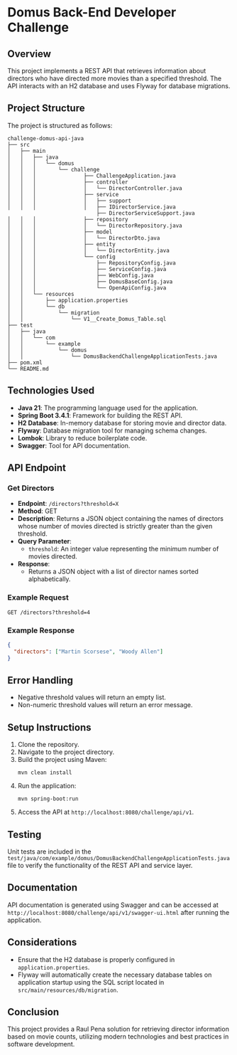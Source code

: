 # Domus Back-End Developer Challenge

## Overview
This project implements a REST API that retrieves information about directors who have directed more movies than a specified threshold. The API interacts with an H2 database and uses Flyway for database migrations.

## Project Structure
The project is structured as follows:

```
challenge-domus-api-java
├── src
│   ├── main
│   │   ├── java
│   │   │   └── domus
│   │   │       └── challenge
│   │   │               ├── ChallengeApplication.java
│   │   │               ├── controller
│   │   │               │   └── DirectorController.java
│   │   │               ├── service
│   │   │               │   ├── support
│   │   │               │   ├── IDirectorService.java
                            ├── DirectorServiceSupport.java
│   │   │               ├── repository
│   │   │               │   └── DirectorRepository.java
│   │   │               ├── model
│   │   │               │   └── DirectorDto.java
│   │   │               ├── entity
│   │   │               │   └── DirectorEntity.java
│   │   │               └── config
│   │   │                   ├── RepositoryConfig.java
│   │   │                   ├── ServiceConfig.java
│   │   │                   ├── WebConfig.java
│   │   │                   ├── DomusBaseConfig.java
│   │   │                   └── OpenApiConfig.java
│   │   └── resources
│   │       ├── application.properties
│   │       └── db
│   │           └── migration
│   │               └── V1__Create_Domus_Table.sql
├── test
│   ├── java
│   │   └── com
│   │       └── example
│   │           └── domus
│   │               └── DomusBackendChallengeApplicationTests.java
├── pom.xml
└── README.md
```

## Technologies Used
- **Java 21**: The programming language used for the application.
- **Spring Boot 3.4.1**: Framework for building the REST API.
- **H2 Database**: In-memory database for storing movie and director data.
- **Flyway**: Database migration tool for managing schema changes.
- **Lombok**: Library to reduce boilerplate code.
- **Swagger**: Tool for API documentation.

## API Endpoint
### Get Directors
- **Endpoint**: `/directors?threshold=X`
- **Method**: GET
- **Description**: Returns a JSON object containing the names of directors whose number of movies directed is strictly greater than the given threshold.
- **Query Parameter**:
  - `threshold`: An integer value representing the minimum number of movies directed.
- **Response**:
  - Returns a JSON object with a list of director names sorted alphabetically.

### Example Request
```
GET /directors?threshold=4
```

### Example Response
```json
{
  "directors": ["Martin Scorsese", "Woody Allen"]
}
```

## Error Handling
- Negative threshold values will return an empty list.
- Non-numeric threshold values will return an error message.

## Setup Instructions
1. Clone the repository.
2. Navigate to the project directory.
3. Build the project using Maven:
   ```
   mvn clean install
   ```
4. Run the application:
   ```
   mvn spring-boot:run
   ```
5. Access the API at `http://localhost:8080/challenge/api/v1`.

## Testing
Unit tests are included in the `test/java/com/example/domus/DomusBackendChallengeApplicationTests.java` file to verify the functionality of the REST API and service layer.

## Documentation
API documentation is generated using Swagger and can be accessed at `http://localhost:8080/challenge/api/v1/swagger-ui.html` after running the application.

## Considerations
- Ensure that the H2 database is properly configured in `application.properties`.
- Flyway will automatically create the necessary database tables on application startup using the SQL script located in `src/main/resources/db/migration`.

## Conclusion
This project provides a Raul Pena solution for retrieving director information based on movie counts, utilizing modern technologies and best practices in software development.